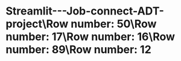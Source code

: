 # Streamlit---Job-connect-ADT-project\Row number: 50\Row number: 17\Row number: 16\Row number: 89\Row number: 12